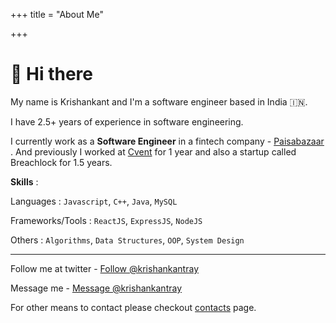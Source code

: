 +++
title = "About Me"

+++
# 👋 Hi there

My name is Krishankant and I'm a software engineer based in India 🇮🇳.

I have 2.5+ years of experience in software engineering.

I currently work as a **Software Engineer** in a fintech company - <a href="https://www.paisabazaar.com/" target="blank">Paisabazaar</a> . And previously I worked at [Cvent](https://www.cvent.com/) for 1 year and also a startup called Breachlock for 1.5 years.

**Skills** :

Languages : `Javascript`, `C++`, `Java`, `MySQL`

Frameworks/Tools : `ReactJS`, `ExpressJS`, `NodeJS`

Others : `Algorithms`, `Data Structures`, `OOP`, `System Design`

***

Follow me at twitter - <a href="https://twitter.com/krishankantray?ref_src=twsrc%5Etfw" class="twitter-follow-button" data-show-count="false" data-size="large">Follow @krishankantray</a><script async src="https://platform.twitter.com/widgets.js" charset="utf-8"></script>

Message me - <a href="https://twitter.com/messages/compose?recipient_id=402005073" class="twitter-dm-button" data-size="large" data-show-screen-name="false" data-screen-name="krishankantray" data-show-count="false">Message @krishankantray</a><script async src="https://platform.twitter.com/widgets.js" charset="utf-8"></script>

For other means to contact please checkout [contacts](/contact) page.